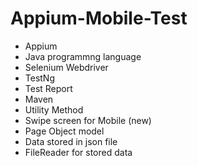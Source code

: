 # Appium-Mobile-Test
- Appium
- Java programmng language
- Selenium Webdriver
- TestNg
- Test Report
- Maven
- Utility Method
- Swipe screen for Mobile (new)
- Page Object model
- Data stored in json file
- FileReader for stored data
